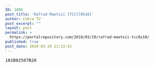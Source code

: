 ```yaml
---
ID: 1896
post_title: 'Rafrad Maetsii [TCC][0X10]'
author: Cobra TV
post_excerpt: ""
layout: post
permalink: >
  https://portalrepository.com/2018/03/29/rafrad-maetsii-tcc0x10/
published: true
post_date: 2018-03-29 21:33:52
---
```

<pre>101B02507B26</pre>